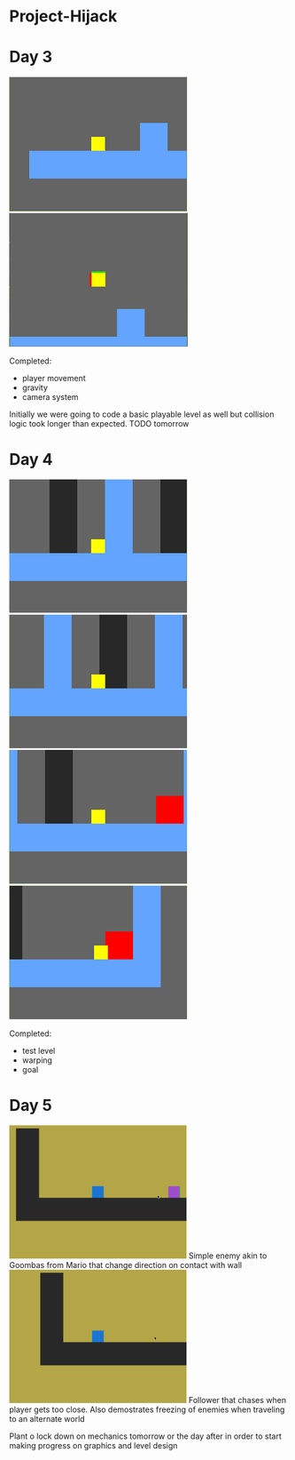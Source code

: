 # Project-Hijack

# Day 3
![](/screenshots/day3-1.png)
![](/screenshots/day3-2.png)

Completed:
* player movement
* gravity
* camera system

Initially we were going to code a basic playable level as well but collision logic took longer than expected. TODO tomorrow

# Day 4
![](/screenshots/day4-1.png)
![](/screenshots/day4-2.png)
![](/screenshots/day4-3.png)
![](/screenshots/day4-4.png)

Completed:
* test level
* warping
* goal

# Day 5
<img src="/screenshots/day5-dumb.gif" width="320" height="240" />
Simple enemy akin to Goombas from Mario that change direction on contact with wall

<img src="/screenshots/day5-follower.gif" width="320" height="240" />
Follower that chases when player gets too close. Also demostrates freezing of enemies when traveling to an alternate world

Plant o lock down on mechanics tomorrow or the day after in order to start making progress on graphics and level design
